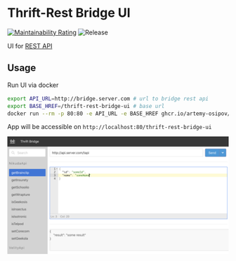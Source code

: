 # Thrift-Rest Bridge UI

[![Maintainability Rating](https://sonarcloud.io/api/project_badges/measure?project=thrift-rest-bridge-ui&metric=sqale_rating)](https://sonarcloud.io/dashboard?id=thrift-rest-bridge-ui)
![Release](https://img.shields.io/github/v/release/artemy-osipov/thrift-rest-bridge-ui)

UI for [REST API](https://github.com/artemy-osipov/thrift-rest-bridge)

## Usage

Run UI via docker

```bash
export API_URL=http://bridge.server.com # url to bridge rest api
export BASE_HREF=/thrift-rest-bridge-ui # base url
docker run --rm -p 80:80 -e API_URL -e BASE_HREF ghcr.io/artemy-osipov/thrift-rest-bridge-ui:0.3.0
```

App will be accessible on `http://localhost:80/thrift-rest-bridge-ui`

![Image description](docs/screenshot.png)
